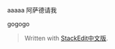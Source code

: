 aaaaa
阿萨德请我



gogogo

> Written with [StackEdit中文版](https://stackedit.cn/).
<!--stackedit_data:
eyJoaXN0b3J5IjpbNDI1NDIxNTU4LC02NTc3ODI5NiwtMTExNj
AyNDIwMF19
-->